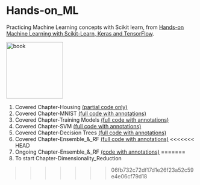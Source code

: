# Hands-on_ML  
Practicing Machine Learning concepts with Scikit learn, from [Hands-on Machine Learning with Scikit-Learn, Keras and TensorFlow](https://www.oreilly.com/library/view/hands-on-machine-learning/9781492032632/).  
  
<img src="https://images-na.ssl-images-amazon.com/images/I/51aqYc1QyrL._SX379_BO1,204,203,200_.jpg" title="book" width="150" />

1. Covered Chapter-Housing [(partial code only)](https://github.com/SinXfactor/Hands-on_ML/blob/master/Ch-Housing.ipynb)  
2. Covered Chapter-MNIST [(full code with annotations)](https://github.com/SinXfactor/Hands-on_ML/blob/master/Ch-MNIST.ipynb)
3. Covered Chapter-Training Models [(full code with annotations)](https://github.com/SinXfactor/Hands-on_ML/blob/master/Ch-Models.ipynb)
4. Covered Chapter-SVM [(full code with annotations)](https://github.com/SinXfactor/Hands-on_ML/blob/master/Ch-SVM.ipynb)
5. Covered Chapter-Decision Trees [(full code with annotations)](https://github.com/SinXfactor/Hands-on_ML/blob/master/Ch-Decision_trees.ipynb)
6. Covered Chapter-Ensemble_&_RF [(full code with annotations)](https://github.com/SinXfactor/Hands-on_ML/blob/master/Ch-Ensemble_&_RF.ipynb)
<<<<<<< HEAD
7. Ongoing Chapter-Ensemble_&_RF [(code with annotations)](https://github.com/SinXfactor/Hands-on_ML/blob/master/Ch-K-Means_clustering.ipynb)
=======
7. To start Chapter-Dimensionality_Reduction
>>>>>>> 06fb732c72df17d1e26f23a52c59e4e06cf79d18
